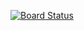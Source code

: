 [![Board Status](https://dev.azure.com/psarangi50/1d64d50a-c4ac-44f2-9eb2-e2a4dcb6930b/2e0a66f8-7298-48ee-bb52-780e43f31a63/_apis/work/boardbadge/2ed07513-b7f5-4e56-a742-681e94d3ccb6)](https://dev.azure.com/psarangi50/1d64d50a-c4ac-44f2-9eb2-e2a4dcb6930b/_boards/board/t/2e0a66f8-7298-48ee-bb52-780e43f31a63/Microsoft.RequirementCategory)